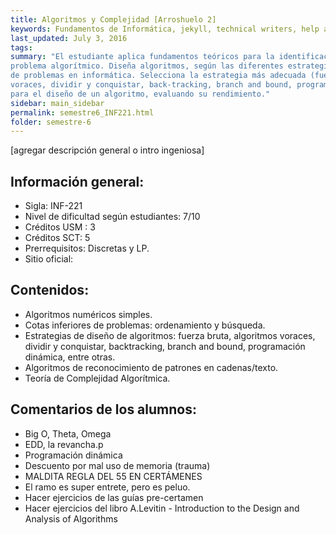 ```yaml
---
title: Algoritmos‌ ‌y‌ ‌Complejidad‌ ‌[Arroshuelo‌ ‌2]‌ ‌
keywords: Fundamentos de Informática, jekyll, technical writers, help authoring tools, hat replacements
last_updated: July 3, 2016
tags: 
summary: "El estudiante aplica fundamentos teóricos para la identificación de niveles de complejidad de un
problema algorítmico. Diseña algoritmos, según las diferentes estrategias que permitan la solución
de problemas en informática. Selecciona la estrategia más adecuada (fuerza bruta, algoritmos
voraces, dividir y conquistar, back-tracking, branch and bound, programación dinámica, entre otras)
para el diseño de un algoritmo, evaluando su rendimiento."
sidebar: main_sidebar
permalink: semestre6_INF221.html
folder: semestre-6
---
```


[agregar‌ ‌descripción‌ ‌general‌ ‌o‌ ‌intro‌ ‌ingeniosa]‌ ‌

## Información‌ ‌general:‌ ‌

- Sigla:‌ ‌INF-221‌ ‌
- Nivel‌ ‌de‌ ‌dificultad‌ ‌según‌ ‌estudiantes:‌ ‌7/10‌ ‌
- Créditos‌ ‌USM‌ ‌:‌ ‌3
- Créditos SCT: 5
- Prerrequisitos:‌ ‌Discretas‌ ‌y‌ ‌LP.‌ ‌
- Sitio‌ ‌oficial:‌ ‌ ‌

## Contenidos:‌ ‌

- Algoritmos numéricos simples.
- Cotas inferiores de problemas: ordenamiento y búsqueda.
- Estrategias de diseño de algoritmos: fuerza bruta, algoritmos voraces, dividir y conquistar, backtracking, branch and bound, programación dinámica, entre otras.
- Algoritmos de reconocimiento de patrones en cadenas/texto.
- Teoría de Complejidad Algorítmica.
‌

## Comentarios‌ ‌de‌ ‌los‌ ‌alumnos:‌ ‌

- Big‌ ‌O,‌ ‌Theta,‌ ‌Omega‌ ‌
- EDD,‌ ‌la‌ ‌revancha.p‌ ‌
- Programación‌ ‌dinámica‌ ‌
- Descuento‌ ‌por‌ ‌mal‌ ‌uso‌ ‌de‌ ‌memoria‌ ‌(trauma)‌ ‌
- MALDITA‌ ‌REGLA‌ ‌DEL‌ ‌55‌ ‌EN‌ ‌CERTÁMENES‌ ‌
- El‌ ‌ramo‌ ‌es‌ ‌super‌ ‌entrete,‌ ‌pero‌ ‌es‌ ‌peluo.‌ ‌
- Hacer‌ ‌ejercicios‌ ‌de‌ ‌las‌ ‌guías‌ ‌pre-certamen‌ ‌
- Hacer‌ ‌ejercicios‌ ‌del‌ ‌libro‌ ‌‌A.Levitin‌‌ ‌-‌ ‌‌Introduction‌ ‌to‌ ‌the‌ ‌Design‌ ‌and‌ ‌Analysis‌ ‌of‌ ‌Algorithms‌ ‌
